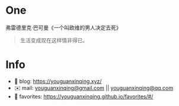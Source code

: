 
# One 
 
  
弗雷德里克·巴可曼《一个叫欧维的男人决定去死》 
 
>生活变成现在这样情非得已。        
 

# Info

- 📝 blog: https://youguanxinqing.xyz/
- ✉️  mail: youguanxinqing@gmail.com || youguanxinqing@qq.com
- 📙 favorites: https://youguanxinqing.github.io/favorites/#/
